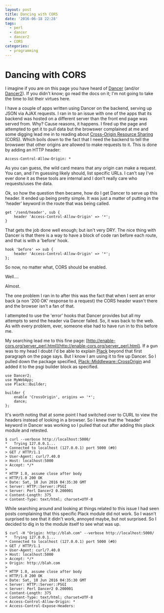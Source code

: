 ```yaml
---
layout: post
title: Dancing with CORS
date: '2016-06-18 22:28'
tags:
  - perl
  - dancer
  - dancer2
  - CORS
categories:
  - programming
---
```


# Dancing with CORS
I imagine if you are on this page you have heard of [Dancer](https://metacpan.org/pod/Dancer) (and/or [Dancer2](https://metacpan.org/pod/Dancer2)). If you didn't know; go read the docs on it; I'm not going to take the time to list their virtues here.

I have a couple of apps written using Dancer on the backend, serving up JSON via AJAX requests. I ran in to an issue with one of the apps that its backend was hosted on a different server than the front end page was served from. Why? Cause reasons, it happens. I fired up the page and attempted to get it to pull data but the browswer complained at me and some digging lead me in to reading about [Cross-Origin Resource Sharing](http://enable-cors.org/) (CORS). Which boils down to the fact that I need the backend to tell the browswer that other origins are allowed to make requests to it. This is done by adding an HTTP header:

```
Access-Control-Allow-Origin: *
```

As you can guess, the wild card means that any origin can make a request. You can, and I'm guessing likely should, list specific URLs. I can't say I've ever done it as these tools are internal and I don't really care who requests/uses the data.

Ok, so how the question then became, how do I get Dancer to serve up this header. It ended up being pretty simple. It was just a matter of putting in the 'header' keyword in the route that was being called.

```
get '/send/header', sub {
    header 'Access-Control-Allow-Origin' => '*';
}
```

That gets the job done well enough; but isn't very DRY. The nice thing with Dancer is that there is a way to have a block of code ran before each route, and that is with a 'before' hook.

```
hook 'before' => sub {
    header 'Access-Control-Allow-Origin' => '*';
};
```

So now, no matter what, CORS should be enabled.

Well....

Almost.

The one problem I ran in to after this was the fact that when I sent an error back (a non '200 OK' response to a request) the CORS header wasn't there and the browser isn't a fan of that.

I attempted to use the 'error' hooks that Dancer provides but all my attempts to send the header via Dancer failed. So, it was back to the web. As with every problem, ever, someone else had to have run in to this before me.

My searching lead me to this fine page: [http://enable-cors.org/server_perl.html](http://enable-cors.org/server_perl.html). If a gun was to my head I doubt I'd be able to explain [Plack](http://plackperl.org/) beyond that first paragraph on the page says. But I know I am using it to fire up Dancer. So I pulled down the package specified, [Plack::Middleware::CrossOrigin](https://metacpan.org/pod/Plack::Middleware::CrossOrigin) and added it to the psgi builder block as specified.

```
use Dancer2;
use MyWebApp;
use Plack::Builder;

builder {
    enable 'CrossOrigin', origins => '*';
    dance;
};
```

It's worth noting that at some point I had switched over to CURL to view the headers instead of looking in a browser. So I knew that the 'header' keyword in Dancer was working so I pulled that out after adding this plack module and retested.

```
$ curl --verbose http://localhost:5000/
*   Trying 127.0.0.1...
* Connected to localhost (127.0.0.1) port 5000 (#0)
> GET / HTTP/1.1
> User-Agent: curl/7.40.0
> Host: localhost:5000
> Accept: */*
>
* HTTP 1.0, assume close after body
< HTTP/1.0 200 OK
< Date: Sat, 18 Jun 2016 04:35:30 GMT
< Server: HTTP::Server::PSGI
< Server: Perl Dancer2 0.200001
< Content-Length: 375
< Content-Type: text/html; charset=UTF-8
```

While searching around and looking at things related to this issue I had seen posts complaining that this specific Plack module did not work. So I wasn't surprised to see that it didn't work, annoyed maybe, but not surprised. So I decided to dig in to the module itself to see what was up.

```
$ curl -H "Origin: http://blah.com" --verbose http://localhost:5000/
*   Trying 127.0.0.1...
* Connected to localhost (127.0.0.1) port 5000 (#0)
> GET / HTTP/1.1
> User-Agent: curl/7.40.0
> Host: localhost:5000
> Accept: */*
> Origin: http://blah.com
>
* HTTP 1.0, assume close after body
< HTTP/1.0 200 OK
< Date: Sat, 18 Jun 2016 04:35:30 GMT
< Server: HTTP::Server::PSGI
< Server: Perl Dancer2 0.200001
< Content-Length: 375
< Content-Type: text/html; charset=UTF-8
< Access-Control-Allow-Origin: *
< Access-Control-Expose-Headers:
```
